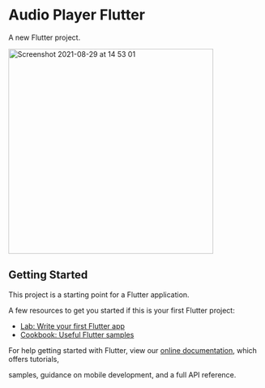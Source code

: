 
# Audio Player Flutter

A new Flutter project.

<img width="404" alt="Screenshot 2021-08-29 at 14 53 01" src="https://user-images.githubusercontent.com/6097526/131250997-95464e36-f56c-4200-b084-74d26f7b82f1.png">

## Getting Started

This project is a starting point for a Flutter application.

A few resources to get you started if this is your first Flutter project:

- [Lab: Write your first Flutter app](https://flutter.dev/docs/get-started/codelab)
- [Cookbook: Useful Flutter samples](https://flutter.dev/docs/cookbook)

For help getting started with Flutter, view our
[online documentation](https://flutter.dev/docs), which offers tutorials,

samples, guidance on mobile development, and a full API reference.
